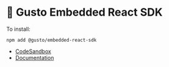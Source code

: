 # 🦎 Gusto Embedded React SDK

To install:

```
npm add @gusto/embedded-react-sdk
```

- [CodeSandbox](https://codesandbox.io/p/sandbox/gusto-embedded-sdk-demo-employeelist-nzpslw)
- [Documentation](https://docs.gusto.com/embedded-payroll/docs/what-is-the-gep-react-sdk)

